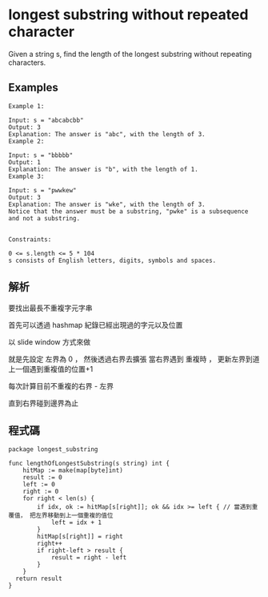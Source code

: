 # longest substring without repeated character

Given a string s, find the length of the longest substring without repeating characters.

 
## Examples

```
Example 1:

Input: s = "abcabcbb"
Output: 3
Explanation: The answer is "abc", with the length of 3.
Example 2:

Input: s = "bbbbb"
Output: 1
Explanation: The answer is "b", with the length of 1.
Example 3:

Input: s = "pwwkew"
Output: 3
Explanation: The answer is "wke", with the length of 3.
Notice that the answer must be a substring, "pwke" is a subsequence and not a substring.
 

Constraints:

0 <= s.length <= 5 * 104
s consists of English letters, digits, symbols and spaces.
```
## 解析

要找出最長不重複字元字串

首先可以透過 hashmap 紀錄已經出現過的字元以及位置

以 slide window 方式來做

就是先設定 左界為 0 ， 然後透過右界去擴張 當右界遇到 重複時 ， 更新左界到道上一個遇到重複值的位置+1

每次計算目前不重複的右界 - 左界

直到右界碰到邊界為止

## 程式碼

```golang
package longest_substring

func lengthOfLongestSubstring(s string) int {
	hitMap := make(map[byte]int)
	result := 0
	left := 0
	right := 0
	for right < len(s) {
		if idx, ok := hitMap[s[right]]; ok && idx >= left { // 當遇到重覆值， 把左界移動到上一個重複的值位
			left = idx + 1
		}
		hitMap[s[right]] = right
		right++
		if right-left > result {
			result = right - left
		}
	}
  return result
}
```